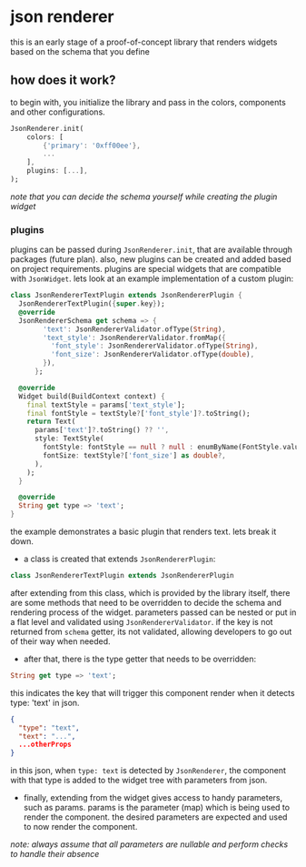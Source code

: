# json renderer

this is an early stage of a proof-of-concept library that renders widgets based on the schema that you define

## how does it work?

to begin with, you initialize the library and pass in the colors, components and other configurations.

```dart
JsonRenderer.init(
    colors: [
        {'primary': '0xff00ee'},
        ...
    ],
    plugins: [...],
);
```

*note that you can decide the schema yourself while creating the plugin widget*


### plugins

plugins can be passed during `JsonRenderer.init`, that are available through packages (future plan). also, new plugins can be created and added based on project requirements. plugins are special widgets that are compatible with `JsonWidget`. lets look at an example implementation of a custom plugin:

```dart
class JsonRendererTextPlugin extends JsonRendererPlugin {
  JsonRendererTextPlugin({super.key});
  @override
  JsonRendererSchema get schema => {
        'text': JsonRendererValidator.ofType(String),
        'text_style': JsonRendererValidator.fromMap({
          'font_style': JsonRendererValidator.ofType(String),
          'font_size': JsonRendererValidator.ofType(double),
        }),
      };

  @override
  Widget build(BuildContext context) {
    final textStyle = params['text_style'];
    final fontStyle = textStyle?['font_style']?.toString();
    return Text(
      params['text']?.toString() ?? '',
      style: TextStyle(
        fontStyle: fontStyle == null ? null : enumByName(FontStyle.values, fontStyle),
        fontSize: textStyle?['font_size'] as double?,
      ),
    );
  }

  @override
  String get type => 'text';
}
```

the example demonstrates a basic plugin that renders text. lets break it down.

- a class is created that extends `JsonRendererPlugin`:

```dart
class JsonRendererTextPlugin extends JsonRendererPlugin
```

after extending from this class, which is provided by the library itself, there are some methods that need to be overridden to decide the schema and rendering process of the widget. parameters passed can be nested or put in a flat level and validated using `JsonRendererValidator`. if the key is not returned from `schema` getter, its not validated, allowing developers to go out of their way when needed.

- after that, there is the type getter that needs to be overridden:

```dart
String get type => 'text';
```

this indicates the key that will trigger this component render when it detects type: 'text' in json.

```json
{
  "type": "text",
  "text": "...",
  ...otherProps
}
```

in this json, when `type: text` is detected by `JsonRenderer`, the component with that type is added to the widget tree with parameters from json.

- finally, extending from the widget gives access to handy parameters, such as params. params is the parameter (map) which is being used to render the component. the desired parameters are expected and used to now render the component.

*note: always assume that all parameters are nullable and perform checks to handle their absence*